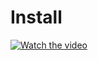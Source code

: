 # Install
[![Watch the video](https://img.youtube.com/vi/nTQUwghvy5Q/default.jpg)](https://www.youtube.com/Xh22HQOuqZM?controls=0)
